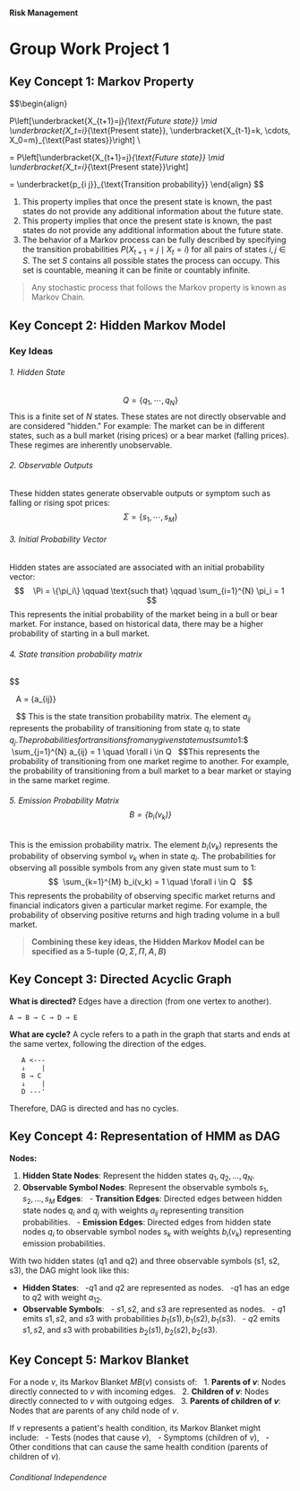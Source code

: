 #### __Risk Management__ 

# Group Work Project 1


## Key Concept 1: Markov Property 
$$\begin{align}

P\left[\underbracket{X_{t+1}=j}_{\text{Future state}} \mid \underbracket{X_t=i}_{\text{Present state}}, \underbracket{X_{t-1}=k, \cdots, X_0=m}_{\text{Past states}}\right] \\

= P\left[\underbracket{X_{t+1}=j}_{\text{Future state}} \mid \underbracket{X_t=i}_{\text{Present state}}\right] 



= \underbracket{p_{i j}}_{\text{Transition probability}}
\end{align}
$$
1. This property implies that once the present state is known, the past states do not provide any additional information about the future state.
2. This property implies that once the present state is known, the past states do not provide any additional information about the future state.
3. The behavior of a Markov process can be fully described by specifying the transition probabilities $P(X_{t+1} = j \mid X_t = i)$ for all pairs of states $i, j \in S$. The set $S$ contains all possible states the process can occupy. This set is countable, meaning it can be finite or countably infinite.

> Any stochastic process that follows the Markov property is known as Markov Chain.


## Key Concept 2: Hidden Markov Model
### Key Ideas

###### 1. Hidden State  
$$   Q = \{q_1, \cdots, q_N\}   $$This is a finite set of $N$ states. These states are not directly observable and are considered "hidden." For example: The market can be in different states, such as a bull market (rising prices) or a bear market (falling prices). These regimes are inherently unobservable. 
###### 2. Observable Outputs
These hidden states generate observable outputs or symptom such as falling or rising spot prices:   $$   \Sigma = \{s_1, \cdots, s_M\}   $$
###### 3. Initial Probability Vector
Hidden states are associated are associated with an initial probability vector: 
$$    \Pi = \{\pi_i\} \qquad \text{such that} \qquad \sum_{i=1}^{N} \pi_i = 1   $$
This represents the initial probability of the market being in a bull or bear market. For instance, based on historical data, there may be a higher probability of starting in a bull market.
###### 4. State transition probability matrix
$$

   A = \{a_{ij}\}

   $$
This is the state transition probability matrix. The element $a_{ij}$ represents the probability of transitioning from state $q_i$ to state $q_j. The probabilities for transitions from any given state must sum to 1:   $$   \sum_{j=1}^{N} a_{ij} = 1 \quad \forall i \in Q   $$This represents the probability of transitioning from one market regime to another. For example, the probability of transitioning from a bull market to a bear market or staying in the same market regime.
###### 5. Emission Probability Matrix   $$   B = \{b_i(v_k)\}   $$
This is the emission probability matrix. The element $b_i(v_k)$ represents the probability of observing symbol $v_k$ when in state $q_i$. The probabilities for observing all possible symbols from any given state must sum to 1:   $$  \sum_{k=1}^{M} b_i(v_k) = 1 \quad \forall i \in Q   $$This represents the probability of observing specific market returns and financial indicators given a particular market regime. For example, the probability of observing positive returns and high trading volume in a bull market.

> **Combining these key ideas, the Hidden Markov Model can be specified as a 5-tuple $(Q, \Sigma, \Pi, A, B)$** 


## Key Concept 3: Directed Acyclic Graph

**What is directed?**
Edges have a direction (from one vertex to another).
```
A → B → C → D → E
```

**What are cycle?**
A cycle refers to a path in the graph that starts and ends at the same vertex, following the direction of the edges.
```
   A <---
   ↓    |
   B → C
   ↓    |
   D ---'

```

Therefore, DAG is directed and has no cycles.


## Key Concept 4: Representation of HMM as DAG

**Nodes:**
1. **Hidden State Nodes**: Represent the hidden states $q_1, q_2, \ldots, q_N$.
2. **Observable Symbol Nodes**: Represent the observable symbols $s_1, s_2, \ldots, s_M$
**Edges**:
  - **Transition Edges**: Directed edges between hidden state nodes $q_i$ and $q_j$ with weights $a_{ij}$ representing transition probabilities.
  - **Emission Edges**: Directed edges from hidden state nodes $q_i$ to observable symbol nodes $s_k$ with weights $b_i(v_k)$ representing emission probabilities.

With two hidden states (q1 and q2) and three observable symbols (s1, s2, s3), the DAG might look like this:

- **Hidden States**:
  -$q1$ and $q2$ are represented as nodes.
  -$q1$ has an edge to $q2$ with weight $a_{12}$.
- **Observable Symbols**:
  - $s1, s2,$ and $s3$ are represented as nodes.
  - $q1$ emits $s1, s2,$ and $s3$ with probabilities $b_1(s1), b_1(s2), b_1(s3)$.
  - $q2$ emits $s1, s2,$ and $s3$ with probabilities $b_2(s1), b_2(s2), b_2(s3)$.

## Key Concept 5: Markov Blanket

For a node $v$, its Markov Blanket $MB(v)$ consists of:
  1. **Parents of $v$**: Nodes directly connected to $v$ with incoming edges.
  2. **Children of $v$**: Nodes directly connected to $v$ with outgoing edges.
  3. **Parents of children of $v$**: Nodes that are parents of any child node of $v$.

If $v$ represents a patient's health condition, its Markov Blanket might include:
  - Tests (nodes that cause $v$),
  - Symptoms (children of $v$),
  - Other conditions that can cause the same health condition (parents of children of $v$).

###### Conditional Independence
